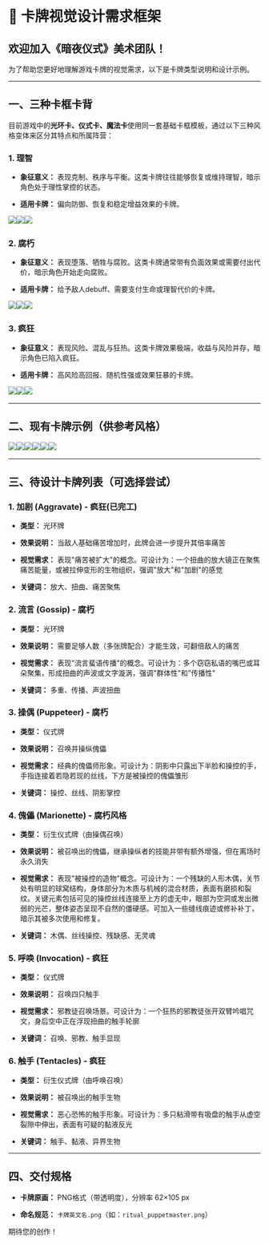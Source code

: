 # 🎨 卡牌视觉设计需求框架

## 欢迎加入《暗夜仪式》美术团队！

为了帮助您更好地理解游戏卡牌的视觉需求，以下是卡牌类型说明和设计示例。

---

## 一、三种卡框卡背

目前游戏中的**光环卡、仪式卡、魔法卡**使用同一套基础卡框模板，通过以下三种风格变体来区分其特点和所属阵营：

### 1. 理智

- **象征意义：** 表现克制、秩序与平衡。这类卡牌往往能够恢复或维持理智，暗示角色处于理性掌控的状态。

- **适用卡牌：** 偏向防御、恢复和稳定增益效果的卡牌。

![](..\..\img\0_1_sane.png)![](..\..\img\1_1_sane.png)![](..\..\img\2_1_sane.png)

### 2. 腐朽

- **象征意义：** 表现堕落、牺牲与腐败。这类卡牌通常带有负面效果或需要付出代价，暗示角色开始走向腐败。

- **适用卡牌：** 给予敌人debuff、需要支付生命或理智代价的卡牌。

![](..\..\img\0_2_decay.png)![](..\..\img\1_2_decay.png)![](..\..\img\2_2_decay.png)

### 3. 疯狂

- **象征意义：** 表现风险、混乱与狂热。这类卡牌效果极端，收益与风险并存，暗示角色已陷入疯狂。

- **适用卡牌：** 高风险高回报、随机性强或效果狂暴的卡牌。

![](..\..\img\0_3_crazy.png)![](..\..\img\1_3_crazy.png)![](..\..\img\2_3_crazy.png)

---

## 二、现有卡牌示例（供参考风格）

![](E:\github\07_RitualCardDocs\img\original_sword.png)![](E:\github\07_RitualCardDocs\img\original_beat.png)![](E:\github\07_RitualCardDocs\img\original_whale_fall.png)![](E:\github\07_RitualCardDocs\img\gaze.png)![](E:\github\07_RitualCardDocs\img\fate.png)![](..\..\img\original_assimilate.png)

---

## 三、待设计卡牌列表（可选择尝试）

### 1. 加剧 (Aggravate) - 疯狂(已完工)

- **类型：** 光环牌

- **效果说明：** 当敌人基础痛苦增加时，此牌会进一步提升其倍率痛苦

- **视觉需求：** 表现"痛苦被扩大"的概念。可设计为：一个扭曲的放大镜正在聚焦痛苦能量，或被拉伸变形的生物组织，强调"放大"和"加剧"的感觉

- **关键词：** 放大、扭曲、痛苦聚焦

### 2. 流言 (Gossip) - 腐朽

- **类型：** 光环牌

- **效果说明：** 需要足够人数（多张牌配合）才能生效，可翻倍敌人的痛苦

- **视觉需求：** 表现"流言蜚语传播"的概念。可设计为：多个窃窃私语的嘴巴或耳朵聚集，形成扭曲的声波或文字漩涡，强调"群体性"和"传播性"

- **关键词：** 多重、传播、声波扭曲

### 3. 操偶 (Puppeteer) - 腐朽

- **类型：** 仪式牌

- **效果说明：** 召唤并操纵傀儡

- **视觉需求：** 经典的傀儡师形象。可设计为：阴影中只露出下半脸和操控的手，手指连接着若隐若现的丝线，下方是被操控的傀儡雏形

- **关键词：** 操控、丝线、阴影掌控

### 4. 傀儡 (Marionette) - 腐朽风格

- **类型：** 衍生仪式牌（由操偶召唤）

- **效果说明：** 被召唤出的傀儡，继承操纵者的技能并带有额外增强，但在离场时永久消失

- **视觉需求：** 表现"被操控的造物"概念。可设计为：一个残缺的人形木偶，关节处有明显的球窝结构，身体部分为木质与机械的混合材质，表面有磨损和裂纹。关键元素包括可见的操控丝线连接至上方的虚无中，眼部为空洞或发出微弱的光芒，整体姿态呈现不自然的僵硬感。可加入一些缝线痕迹或修补补丁，暗示其被多次使用和修复。

- **关键词：** 木偶、丝线操控、残缺感、无灵魂

### 5. 呼唤 (Invocation) - 疯狂

- **类型：** 仪式牌

- **效果说明：** 召唤四只触手

- **视觉需求：** 邪教徒召唤场景。可设计为：一个狂热的邪教徒张开双臂吟唱咒文，身后空中正在浮现扭曲的触手轮廓

- **关键词：** 召唤、邪教、触手显现

### 6. 触手 (Tentacles) - 疯狂

- **类型：** 衍生仪式牌（由呼唤召唤）

- **效果说明：** 被召唤出的触手生物

- **视觉需求：** 恶心恐怖的触手形象。可设计为：多只粘滑带有吸盘的触手从虚空裂隙中伸出，表面有可疑的黏液反光

- **关键词：** 触手、黏液、异界生物

---

## 四、交付规格

- **卡牌原画：** PNG格式（带透明度），分辨率 62×105 px

- **命名规范：** `卡牌英文名.png`（如：`ritual_puppetmaster.png`）

期待您的创作！
